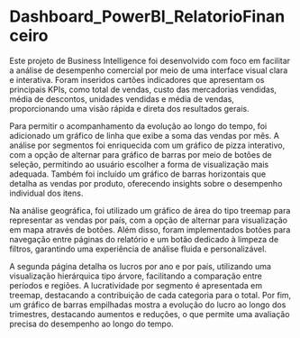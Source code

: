 # Dashboard_PowerBI_RelatorioFinanceiro

Este projeto de Business Intelligence foi desenvolvido com foco em facilitar a análise de desempenho comercial por meio de uma interface visual clara e interativa. Foram inseridos cartões indicadores que apresentam os principais KPIs, como total de vendas, custo das mercadorias vendidas, média de descontos, unidades vendidas e média de vendas, proporcionando uma visão rápida e direta dos resultados gerais.

Para permitir o acompanhamento da evolução ao longo do tempo, foi adicionado um gráfico de linha que exibe a soma das vendas por mês. A análise por segmentos foi enriquecida com um gráfico de pizza interativo, com a opção de alternar para gráfico de barras por meio de botões de seleção, permitindo ao usuário escolher a forma de visualização mais adequada. Também foi incluído um gráfico de barras horizontais que detalha as vendas por produto, oferecendo insights sobre o desempenho individual dos itens.

Na análise geográfica, foi utilizado um gráfico de área do tipo treemap para representar as vendas por país, com a opção de alternar para visualização em mapa através de botões. Além disso, foram implementados botões para navegação entre páginas do relatório e um botão dedicado à limpeza de filtros, garantindo uma experiência de análise fluida e personalizável.

A segunda página detalha os lucros por ano e por país, utilizando uma visualização hierárquica tipo árvore, facilitando a comparação entre períodos e regiões. A lucratividade por segmento é apresentada em treemap, destacando a contribuição de cada categoria para o total. Por fim, um gráfico de barras empilhadas mostra a evolução do lucro ao longo dos trimestres, destacando aumentos e reduções, o que permite uma avaliação precisa do desempenho ao longo do tempo.
